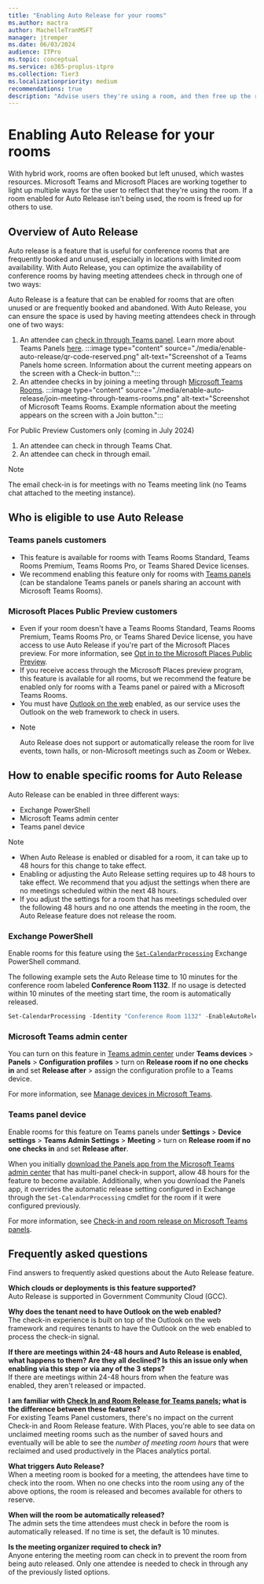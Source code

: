 ```yaml
---
title: "Enabling Auto Release for your rooms"
ms.author: mactra
author: MachelleTranMSFT
manager: jtremper
ms.date: 06/03/2024
audience: ITPro
ms.topic: conceptual
ms.service: o365-proplus-itpro
ms.collection: Tier3
ms.localizationpriority: medium
recommendations: true
description: "Advise users they're using a room, and then free up the room for use by others if no current users are detected."
---
```


# Enabling Auto Release for your rooms

With hybrid work, rooms are often booked but left unused, which wastes resources. Microsoft Teams and Microsoft Places are working together to light up multiple ways for the user to reflect that they're using the room. If a room enabled for Auto Release isn't being used, the room is freed up for others to use.

<!---DELETE THIS IF NOT EVENTUALLY USED. Learn more about how the feature works [here](/microsoftteams/devices/use-teams-panels#teams-panels-admin-experience). --->

## Overview of Auto Release

Auto release is a feature that is useful for conference rooms that are frequently booked and unused, especially in locations with limited room availability. With Auto Release, you can optimize the availability of conference rooms by having meeting attendees check in through one of two ways:

Auto Release is a feature that can be enabled for rooms that are often unused or are frequently booked and abandoned. With Auto Release, you can ensure the space is used by having meeting attendees check in through one of two ways:

1. An attendee can [check in through Teams panel](/microsoftteams/devices/check-in-and-room-release). Learn more about Teams Panels [here](/microsoftteams/devices/overview-teams-panels).
:::image type="content" source="./media/enable-auto-release/qr-code-reserved.png" alt-text="Screenshot of a Teams Panels home screen. Information about the current meeting appears on the screen with a Check-in button.":::
1. An attendee checks in by joining a meeting through [Microsoft Teams Rooms](/microsoftteams/rooms/).
:::image type="content" source="./media/enable-auto-release/join-meeting-through-teams-rooms.png" alt-text="Screenshot of Microsoft Teams Rooms. Example nformation about the meeting appears on the screen with a Join button.":::

For Public Preview Customers only (coming in July 2024)

1. An attendee can check in through Teams Chat.
1. An attendee can check in through email.

  > [!NOTE]
  > The email check-in is for meetings with no Teams meeting link (no Teams chat attached to the meeting instance).

## Who is eligible to use Auto Release

<!---  >[!NOTE]
>
> - Auto Release is an opt-in feature. For more information, see [Opt in to the Microsoft Places Public Preview](opt-in-places-preview.md). --->

### Teams panels customers

- This feature is available for rooms with Teams Rooms Standard, Teams Rooms Premium, Teams Rooms Pro, or Teams Shared Device licenses.
- We recommend enabling this feature only for rooms with [Teams panels](/microsoftteams/devices/check-in-and-room-release) (can be standalone Teams panels or panels sharing an account with Microsoft Teams Rooms).

### Microsoft Places Public Preview customers

- Even if your room doesn't have a Teams Rooms Standard, Teams Rooms Premium, Teams Rooms Pro, or Teams Shared Device license, you have access to use Auto Release if you're part of the Microsoft Places preview. For more information, see [Opt in to the Microsoft Places Public Preview](opt-in-places-preview.md).
- If you receive access through the Microsoft Places preview program, this feature is available for all rooms, but we recommend the feature be enabled only for rooms with a Teams panel or paired with a Microsoft Teams Rooms.
- You must have [Outlook on the web](/exchange/clients/outlook-on-the-web/mailbox-access?view=exchserver-2019&preserve-view=true) enabled, as our service uses the Outlook on the web framework to check in users.
- > [!NOTE]
  > Auto Release does not support or automatically release the room for live events, town halls, or non-Microsoft meetings such as Zoom or Webex.

## How to enable specific rooms for Auto Release

Auto Release can be enabled in three different ways:

- Exchange PowerShell
- Microsoft Teams admin center
- Teams panel device

> [!NOTE]
>
> - When Auto Release is enabled or disabled for a room, it can take up to 48 hours for this change to take effect.
> - Enabling or adjusting the Auto Release setting requires up to 48 hours to take effect. We recommend that you adjust the settings when there are no meetings scheduled within the next 48 hours.
> - If you adjust the settings for a room that has meetings scheduled over the following 48 hours and no one attends the meeting in the room, the Auto Release feature does not release the room.

### Exchange PowerShell

Enable rooms for this feature using the [`Set-CalendarProcessing`](/powershell/module/exchange/set-calendarprocessing?view=exchange-ps&preserve-view=true) Exchange PowerShell command.

The following example sets the Auto Release time to 10 minutes for the conference room labeled **Conference Room 1132**. If no usage is detected within 10 minutes of the meeting start time, the room is automatically released.

```powershell
Set-CalendarProcessing -Identity "Conference Room 1132" -EnableAutoRelease $true -PostReservationMaxClaimTimeInMinutes 10
```

### Microsoft Teams admin center

You can turn on this feature in [Teams admin center](https://admin.teams.microsoft.com/) under **Teams devices** > **Panels** > **Configuration profiles** > turn on **Release room if no one checks in** and set **Release after** > assign the configuration profile to a Teams device.

For more information, see [Manage devices in Microsoft Teams](/microsoftteams/devices/device-management).

### Teams panel device

Enable rooms for this feature on Teams panels under **Settings** > **Device settings** > **Teams Admin Settings** > **Meeting** > turn on **Release room if no one checks in** and set **Release after**.

When you initially [download the Panels app from the Microsoft Teams admin center](/microsoftteams/devices/remote-update) that has multi-panel check-in support, allow 48 hours for the feature to become available. Additionally, when you download the Panels app, it overrides the automatic release setting configured in Exchange through the `Set-CalendarProcessing` cmdlet for the room if it were configured previously.

<!-- If you adjust the settings for a room that has meetings scheduled over the following 48 hours and no one attends the meeting in the room, the Auto Release feature doesn't release the room.

When you download the Teams Panel app, validate the Auto Release setting through the Teams Panel device. The Teams Panel app overrides the Auto Release setting configured for in Exchange through the Set-CalendarProcessing cmdlet for the room. -->

For more information, see [Check-in and room release on Microsoft Teams panels](/microsoftteams/devices/check-in-and-room-release).

<!--- Check-in and room release settings let users check in to a meeting on Teams Panels at the room they reserved at the start of the meeting. If no users check in within a set amount of time after the meeting start time, the room is released and becomes available for others to reserve.

Learn more about how the feature works with Teams Panels [here](/microsoftteams/devices/overview-teams-panels). --->

## Frequently asked questions

Find answers to frequently asked questions about the Auto Release feature.

**Which clouds or deployments is this feature supported?**  
Auto Release is supported in Government Community Cloud (GCC).

**Why does the tenant need to have Outlook on the web enabled?**  
The check-in experience is built on top of the Outlook on the web framework and requires tenants to have the Outlook on the web enabled to process the check-in signal.  

**If there are meetings within 24-48 hours and Auto Release is enabled, what happens to them?  Are they all declined?  Is this an issue only when enabling via this step or via any of the 3 steps?**  
If there are meetings within 24-48 hours from when the feature was enabled, they aren't released or impacted.

**I am familiar with [Check In and Room Release for Teams panels](/microsoftteams/devices/check-in-and-room-release); what is the difference between these features?**  
For existing Teams Panel customers, there's no impact on the current Check-in and Room Release feature. With Places, you're able to see data on unclaimed meeting rooms such as the number of saved hours and eventually will be able to see the *number of meeting room hours* that were reclaimed and used productively in the Places analytics portal.  

**What triggers Auto Release?**  
When a meeting room is booked for a meeting, the attendees have time to check into the room. When no one checks into the room using any of the above options, the room is released and becomes available for others to reserve.

**When will the room be automatically released?**  
The admin sets the time attendees must check in before the room is automatically released. If no time is set, the default is 10 minutes.

**Is the meeting organizer required to check in?**  
Anyone entering the meeting room can check in to prevent the room from being auto released. Only one attendee is needed to check in through any of the previously listed options.  
